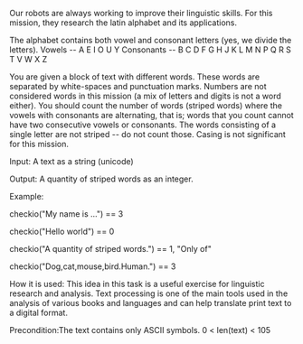 Our robots are always working to improve their linguistic skills. For this mission, they research the latin alphabet and its applications.

The alphabet contains both vowel and consonant letters (yes, we divide the letters).
Vowels -- A E I O U Y
Consonants -- B C D F G H J K L M N P Q R S T V W X Z

You are given a block of text with different words. These words are separated by white-spaces and punctuation marks. Numbers are not considered words in this mission (a mix of letters and digits is not a word either). You should count the number of words (striped words) where the vowels with consonants are alternating, that is; words that you count cannot have two consecutive vowels or consonants. The words consisting of a single letter are not striped -- do not count those. Casing is not significant for this mission.

Input: A text as a string (unicode)

Output: A quantity of striped words as an integer.

Example:

checkio("My name is ...") == 3

checkio("Hello world") == 0

checkio("A quantity of striped words.") == 1, "Only of"

checkio("Dog,cat,mouse,bird.Human.") == 3

How it is used: This idea in this task is a useful exercise for linguistic research and analysis. Text processing is one of the main tools used in the analysis of various books and languages and can help translate print text to a digital format.

Precondition:The text contains only ASCII symbols.
0 < len(text) < 105
 
